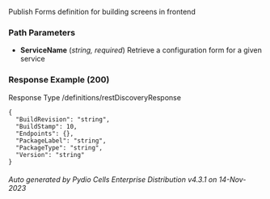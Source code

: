 






 
Publish Forms definition for building screens in frontend  


### Path Parameters

 - **ServiceName** (_string, required_) Retrieve a configuration form for a given service




### Response Example (200)
Response Type /definitions/restDiscoveryResponse

```
{
  "BuildRevision": "string",
  "BuildStamp": 10,
  "Endpoints": {},
  "PackageLabel": "string",
  "PackageType": "string",
  "Version": "string"
}
```




###### Auto generated by Pydio Cells Enterprise Distribution v4.3.1 on 14-Nov-2023

